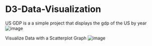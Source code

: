 # D3-Data-Visualization
US GDP is a a simple project that displays the gdp of the US by year
![image](https://user-images.githubusercontent.com/90283311/224496266-3fb14172-c5ad-4753-acb5-46c9d7636de3.png)

Visualize Data with a Scatterplot Graph
![image](https://user-images.githubusercontent.com/90283311/228657877-752e1a1d-1744-47a7-be5b-f79a6f93098d.png)
